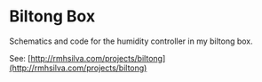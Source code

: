 # Biltong Box

Schematics and code for the humidity controller in my biltong box.

See: [http://rmhsilva.com/projects/biltong](http://rmhsilva.com/projects/biltong)
